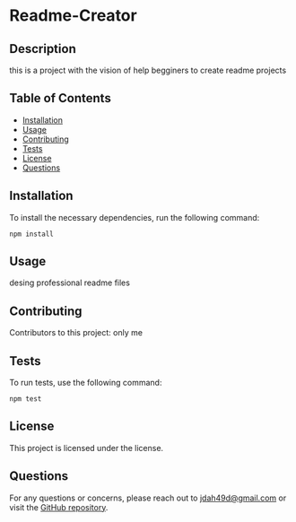 
  # Readme-Creator
  
  ## Description
  this is a project with the vision of help begginers to create readme projects
  
  ## Table of Contents
  - [Installation](#installation)
  - [Usage](#usage)
  - [Contributing](#contributing)
  - [Tests](#tests)
  - [License](#license)
  - [Questions](#questions)
  
  ## Installation
  To install the necessary dependencies, run the following command:
  ```
  npm install
  ```
  
  ## Usage
  desing professional readme files
  
  ## Contributing
  Contributors to this project: only me
  
  ## Tests
  To run tests, use the following command:
  ```
  npm test
  ```
  
  ## License
  This project is licensed under the  license.
  
  ## Questions
  For any questions or concerns, please reach out to [jdah49d@gmail.com](jdah49d@gmail.com) or visit the [GitHub repository](https://github.com/danielhe27/Readme-Creator).
  
  